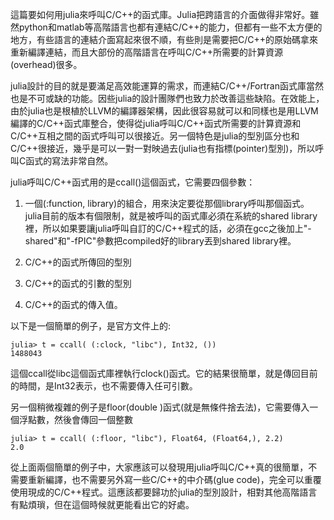 這篇要如何用julia來呼叫C/C++的函式庫。Julia把跨語言的介面做得非常好。雖然python和matlab等高階語言也都有連結C/C++的能力，但都有一些不太方便的地方，有些語言的連結介面寫起來很不順，有些則是需要把C/C++的原始碼拿來重新編譯連結，而且大部份的高階語言在呼叫C/C++所需要的計算資源(overhead)很多。

julia設計的目的就是要滿足高效能運算的需求，而連結C/C++/Fortran函式庫當然也是不可或缺的功能。因些julia的設計團隊們也致力於改善這些缺陷。在效能上，由於julia也是根植於LLVM的編譯器架構，因此很容易就可以和同樣也是用LLVM編譯的C/C++函式庫整合，使得從julia呼叫C/C++函式所需要的計算資源和C/C++互相之間的函式呼叫可以很接近。另一個特色是julia的型別區分也和C/C++很接近，幾乎是可以一對一對映過去(julia也有指標(pointer)型別)，所以呼叫C函式的寫法非常自然。


julia呼叫C/C++函式用的是ccall()這個函式，它需要四個參數：

1. 一個(:function, library)的組合，用來決定要從那個library呼叫那個函式。julia目前的版本有個限制，就是被呼叫的函式庫必須在系統的shared library裡，所以如果要讓julia呼叫自訂的C/C++程式的話，必須在gcc之後加上"-shared"和"-fPIC"參數把compiled好的library丟到shared library裡。

2. C/C++的函式所傳回的型別

3. C/C++的函式的引數的型別

4. C/C++的函式的傳入值。


以下是一個簡單的例子，是官方文件上的:

```
julia> t = ccall( (:clock, "libc"), Int32, ())
1488043

``` 
這個ccall從libc這個函式庫裡執行clock()函式。它的結果很簡單，就是傳回目前的時間，是Int32表示，也不需要傳入任可引數。

另一個稍微複雜的例子是floor(double )函式(就是無條件捨去法)，它需要傳入一個浮點數，然後會傳回一個整數

```
julia> t = ccall( (:floor, "libc"), Float64, (Float64,), 2.2)
2.0
```

從上面兩個簡單的例子中，大家應該可以發現用julia呼叫C/C++真的很簡單，不需要重新編譯，也不需要另外寫一些C/C++的中介碼(glue code)，完全可以重覆使用現成的C/C++程式。這應該都要歸功於julia的型別設計，相對其他高階語言有點煩瑣，但在這個時候就更能看出它的好處。